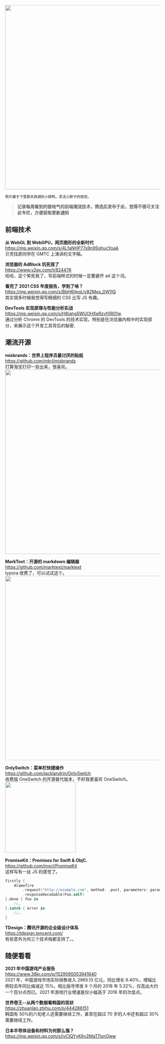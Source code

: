 <img src=https://gw.alipayobjects.com/zos/k/hv/yNV9af.jpg width=600/>  

<small>照片摄于下雪那天西湖的小胖鸭，灵活小胖子的感觉。</small>  

> **记录每周看到的接地气的前端潮流技术，筛选后发布于此，觉得不错可关注此专栏，方便获取更新通知**  

## 前端技术

**从 WebGL 到 WebGPU，网页图形的全新时代**  
<https://mp.weixin.qq.com/s/4LfaNHP77s9n9SghucYoaA>  
贝壳找房同学在 GMTC 上演讲的文字稿。

**浏览器的 AdBlock 坑死我了**  
<https://www.v2ex.com/t/824476>  
哈哈，这个笑死我了，写前端样式的时候一定要避开 ad 这个词。

**看完了 2021 CSS 年度报告，学到了啥？**  
<https://mp.weixin.qq.com/s/BbH6IleqLly82Mqx_0W1IQ>  
其实很多时候我觉得写精细的 CSS 比写 JS 有趣。

**DevTools 实现原理与性能分析实战**  
<https://mp.weixin.qq.com/s/H8iahg5WUOHXeRzvf0R01w>  
通过分析 Chrome 的 DevTools 的技术实现，特别是在浏览器内核中的实现部分，来展示这个开发工具背后的秘密.

## 潮流开源

**misbrands：世界上程序员最讨厌的贴纸**  
<https://github.com/mkrl/misbrands>  
打算淘宝打印一些出来，很喜欢。  
<img src=https://cdn.fliggy.com/upic/X59z5u.jpg width=600/>  

**MarkText：开源的 markdown 编辑器**  
<https://github.com/marktext/marktext>  
typora 收费了，可以试试这个。  
<img src=https://cdn.fliggy.com/upic/08ZIBQ.jpg width=600/>  

**OnlySwitch：菜单栏快捷操作**  
<https://github.com/jacklandrin/OnlySwitch>  
收费版 OneSwitch 的开源替代版本，不好我更喜欢 OneSwitch。  
<img src=https://cdn.fliggy.com/upic/FKGFkB.jpg width=230/>  

**PromiseKit：Promises for Swift & ObjC.**  
<https://github.com/mxcl/PromiseKit>  
这样写有一丝 JS 的感觉了。

```swift
firstly {
    Alamofire
        .request("http://example.com", method: .post, parameters: params)
        .responseDecodable(Foo.self)
}.done { foo in
    //…
}.catch { error in
    //…
}
```

**TDesign：腾讯开源的企业级设计体系**  
<https://tdesign.tencent.com/>  
有些意外为何三个技术栈都支持了。。

## 随便看看

**2021 年中国游戏产业报告**  
<https://www.36kr.com/p/1529590053941640>  
2021 年，中国游戏市场实际销售收入 2965.13 亿元，同比增长 6.40%，增幅比例较去年同比缩减近 15%。相比版号停发 9 个月的 2018 年 5.32%，仅高出大约一个百分点而已。2021 年游戏行业增速是仅小幅高于 2018 年的次低点。

**世界卷王--从两个数据看韩国的现状**  
<https://zhuanlan.zhihu.com/p/444286151>  
韩国有 50%的六旬老人还需要继续工作，甚至在超过 70 岁的人中还有超过 30%需要继续工作。

**日本半导体设备和材料为何那么强？**  
<https://mp.weixin.qq.com/s/ivClQYyK6y2MaT7lxnOjew>  

